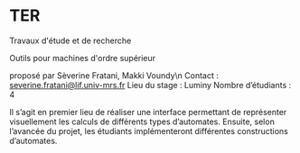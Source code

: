 TER
===

Travaux d'étude et de recherche

Outils pour machines d'ordre supérieur

proposé par Sèverine Fratani, Makki Voundy\n Contact : severine.fratani@lif.univ-mrs.fr Lieu du stage : Luminy Nombre d’étudiants : 4

Il s’agit en premier lieu de réaliser une interface permettant de représenter visuellement les calculs de différents types d’automates. Ensuite, selon l’avancée du projet, les étudiants implémenteront différentes constructions d’automates.
